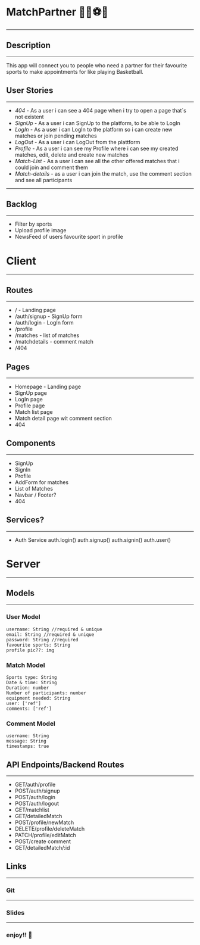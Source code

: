 # MatchPartner :tennis::basketball::soccer::football:
------

## Description
------
This app will connect you to people who need a partner for their favourite sports to make appointments for like playing Basketball.

## User Stories
------
* _404_ - As a user i can see a 404 page when i try to open a page that´s not existent
* _SignUp_ - As a user i can SignUp to the platform, to be able to LogIn
* _LogIn_ - As a user i can LogIn to the platform so i can create new matches or join pending matches
* _LogOut_ - As a user i can LogOut from the plattform
* _Profile_ - As a user i can see my Profile where i can see my created matches, edit, delete and create new matches
* _Match-List_ - As a user i can see all the other offered matches that i could join and comment them
* _Match-details_ -  as a user i can join the match, use the comment section and see all participants
------

## Backlog
------
* Filter by sports
* Upload profile image
* NewsFeed of users favourite sport in profile

# Client
------

## Routes
------
* / - Landing page
* /auth/signup - SignUp form
* /auth/login - LogIn form
* /profile
* /matches - list of matches
* /matchdetails - comment match
* /404

## Pages
------
* Homepage - Landing page
* SignUp page
* LogIn page
* Profile page
* Match list page
* Match detail page wit comment section
* 404

## Components
------
* SignUp
* SignIn
* Profile
* AddForm for matches
* List of Matches
* Navbar / Footer?
* 404

## Services?
------
* Auth Service
    auth.login()
    auth.signup()
    auth.signin()
    auth.user()

# Server
------

## Models
------

### User Model
    username: String //required & unique
    email: String //required & unique
    password: String //required 
    favourite sports: String
    profile pic??: img

### Match Model
    Sports type: String
    Date & time: String
    Duration: number
    Number of participants: number
    equipment needed: String
    user: ['ref']
    comments: ['ref']

### Comment Model
    username: String
    message: String
    timestamps: true

## API Endpoints/Backend Routes
------
* GET/auth/profile
* POST/auth/signup
* POST/auth/login
* POST/auth/logout
* GET/matchlist
* GET/detailedMatch
* POST/profile/newMatch
* DELETE/profile/deleteMatch
* PATCH/profile/editMatch
* POST/create comment
* GET/detailedMatch/:id

## Links
------

### Git
------

### Slides
------



### enjoy!! :slightly_smiling_face: 
